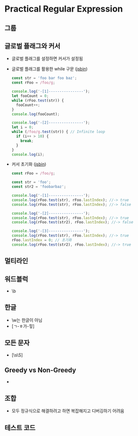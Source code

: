 # Practical Regular Expression

## 그룹


## 글로벌 플래그와 커서

- 글로벌 플래그를 설정하면 커서가 설정됨
- 글로벌 플래그를 활용한 while 구문 ([jsbin](http://jsbin.com/fobiqub/edit?js,console))
  ```js
  const str = 'foo bar foo baz';
  const rFoo = /foo/g;

  console.log('-[1]----------------');
  let fooCount = 0;
  while (rFoo.test(str)) {
    fooCount++;
  }
  console.log(fooCount);

  console.log('-[2]----------------');
  let i = 0;
  while (/foo/g.test(str)) { // Infinite loop
    if (i++ > 10) {
      break;
    }
  }
  console.log(i);
  ```

- 커서 초기화 ([jsbin](http://jsbin.com/faxaleh/1/edit?js,console))

  ```js
  const rFoo = /foo/g;

  const str = 'foo';
  const str2 = 'foobarbaz';

  console.log('-[1]----------------');
  console.log(rFoo.test(str), rFoo.lastIndex); //-> true
  console.log(rFoo.test(str), rFoo.lastIndex); //-> false

  console.log('-[2]----------------');
  console.log(rFoo.test(str), rFoo.lastIndex); //-> true
  console.log(rFoo.test(str2), rFoo.lastIndex); //-> false

  console.log('-[3]----------------');
  console.log(rFoo.test(str), rFoo.lastIndex); //-> true
  rFoo.lastIndex = 0; // 초기화
  console.log(rFoo.test(str2), rFoo.lastIndex); //-> true
  ```

## 멀티라인


## 워드블럭
- \b


## 한글
- \w는 한글이 아님
- [ㄱ-ㅎ가-힣]


## 모든 문자
- [\s\S]


## Greedy vs Non-Greedy
- 


## 조합
- 모두 정규식으로 해결하려고 하면 복잡해지고 디버깅하기 어려움


## 테스트 코드



